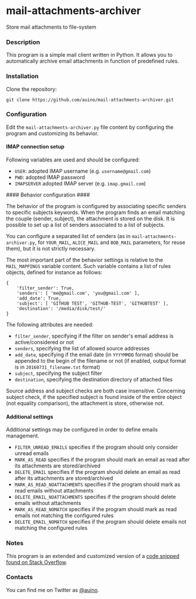 # mail-attachments-archiver
Store mail attachments to file-system

### Description ###

This program is a simple mail client written in Python.
It allows you to automatically archive email attachments in function of predefined rules.

### Installation ###

Clone the repository:

```
git clone https://github.com/auino/mail-attachments-archiver.git
```

### Configuration ###

Edit the `mail-attachments-archiver.py` file content by configuring the program and customizing its behavior.

#### IMAP connection setup ####

Following variables are used and should be configured:
 * `USER`: adopted IMAP username (e.g. `username@gmail.com`)
 * `PWD`: adopted IMAP password
 * `IMAPSERVER` adopted IMAP server (e.g. `imap.gmail.com`)

#### Behavior configuration ####

The behavior of the program is configured by associating specific senders to specific subjects keywords.
When the program finds an email matching the couple (sender, subject), the attachment is stored on the disk.
It is possible to set up a list of senders associated to a list of subjects.

You can configure a separated list of senders (as in `mail-attachments-archiver.py`, for `YOUR_MAIL`, `ALICE_MAIL` and `BOB_MAIL` parameters, for reuse them), but it is not strictly necessary.

The most important part of the behavior settings is relative to the `MAIL_MAPPINGS` variable content.
Such variable contains a list of rules objects, defined for instance as follows:

```
{
	'filter_sender': True,
	'senders': [ 'me@gmail.com', 'you@gmail.com' ],
	'add_date': True,
	'subject': [ 'GITHUB TEST', 'GITHUB-TEST', 'GITHUBTEST' ],
	'destination': '/media/disk/test/'
}
```

The following attributes are needed:
 * `filter_sender`, specifying if the filter on sender's email address is active/considered or not
 * `senders`, specifying the list of allowed source addresses
 * `add_date`, specifying if the email date (in `YYYYMMDD` format) should be appended to the begin of the filename or not (if enabled, output format is in `20160731_filename.txt` format)
 * `subject`, specifying the subject filter
 * `destination`, specifying the destination directory of attached files

Source address and subject checks are both case insensitive.
Concerning subject check, if the specified subject is found inside of the entire object (not equality comparison), the attachment is store, otherwise not.

#### Additional settings ####

Additional settings may be configured in order to define emails management.
 * `FILTER_UNREAD_EMAILS` specifies if the program should only consider unread emails
 * `MARK_AS_READ` specifies if the program should mark an email as read after its attachments are stored/archived
 * `DELETE_EMAIL` specifies if the program should delete an email as read after its attachments are stored/archived
 * `MARK_AS_READ_NOATTACHMENTS` specifies if the program should mark as read emails without attachments
 * `DELETE_EMAIL_NOATTACHMENTS` specifies if the program should delete emails without attachments
 * `MARK_AS_READ_NOMATCH` specifies if the program should mark as read emails not matching the configured rules
 * `DELETE_EMAIL_NOMATCH` specifies if the program should delete emails not matching the configured rules

### Notes ###

This program is an extended and customized version of a [code snipped found on Stack Overflow](http://stackoverflow.com/questions/10182499/how-do-i-download-only-unread-attachments-from-a-specific-gmail-label).

### Contacts ###

You can find me on Twitter as [@auino](https://twitter.com/auino).
